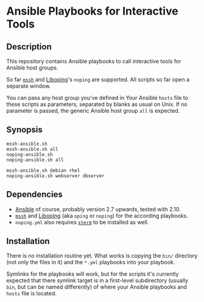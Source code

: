 Ansible Playbooks for Interactive Tools
=======================================

Description
-----------

This repository contains Ansible playbooks to call interactive tools
for Ansible host groups.

So far [`mssh`](http://hgarcia.es/) and
[Liboping](https://noping.cc/)'s `noping` are supported. All scripts
so far open a separate window.

You can pass any host group you've defined in Your Ansible `hosts`
file to these scripts as parameters, separated by blanks as usual on
Unix. If no parameter is passed, the generic Ansible host group `all`
is expected.

Synopsis
--------

```
mssh-ansible.sh
mssh-ansible.sh all
noping-ansible.sh
noping-ansible.sh all

mssh-ansible.sh debian rhel
noping-ansible.sh webserver dbserver
```

Dependencies
------------

* [Ansible](https://www.ansible.com/) of course, probably version 2.7
  upwards, tested with 2.10.
* [`mssh`](http://hgarcia.es/) and [Liboping](https://noping.cc/) (aka
  `oping` or `noping`) for the according playbooks.
* `noping.yml` also requires
  [`xterm`](https://invisible-island.net/xterm/xterm.html) to be
  installed as well.

Installation
------------

There is no installation routine yet. What works is copying the `bin/`
directory (not only the files in it) and the `*.yml` playbooks into
your playbook.

Symlinks for the playbooks will work, but for the scripts it's
currently expected that there symlink target is in a first-level
subdirectory (usually `bin`, but can be named differently) of where
your Ansible playbooks and `hosts` file is located.
